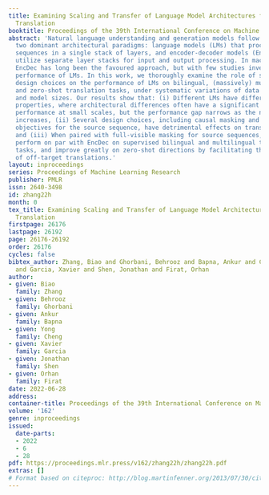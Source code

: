 ```yaml
---
title: Examining Scaling and Transfer of Language Model Architectures for Machine
  Translation
booktitle: Proceedings of the 39th International Conference on Machine Learning
abstract: 'Natural language understanding and generation models follow one of the
  two dominant architectural paradigms: language models (LMs) that process concatenated
  sequences in a single stack of layers, and encoder-decoder models (EncDec) that
  utilize separate layer stacks for input and output processing. In machine translation,
  EncDec has long been the favoured approach, but with few studies investigating the
  performance of LMs. In this work, we thoroughly examine the role of several architectural
  design choices on the performance of LMs on bilingual, (massively) multilingual
  and zero-shot translation tasks, under systematic variations of data conditions
  and model sizes. Our results show that: (i) Different LMs have different scaling
  properties, where architectural differences often have a significant impact on model
  performance at small scales, but the performance gap narrows as the number of parameters
  increases, (ii) Several design choices, including causal masking and language-modeling
  objectives for the source sequence, have detrimental effects on translation quality,
  and (iii) When paired with full-visible masking for source sequences, LMs could
  perform on par with EncDec on supervised bilingual and multilingual translation
  tasks, and improve greatly on zero-shot directions by facilitating the reduction
  of off-target translations.'
layout: inproceedings
series: Proceedings of Machine Learning Research
publisher: PMLR
issn: 2640-3498
id: zhang22h
month: 0
tex_title: Examining Scaling and Transfer of Language Model Architectures for Machine
  Translation
firstpage: 26176
lastpage: 26192
page: 26176-26192
order: 26176
cycles: false
bibtex_author: Zhang, Biao and Ghorbani, Behrooz and Bapna, Ankur and Cheng, Yong
  and Garcia, Xavier and Shen, Jonathan and Firat, Orhan
author:
- given: Biao
  family: Zhang
- given: Behrooz
  family: Ghorbani
- given: Ankur
  family: Bapna
- given: Yong
  family: Cheng
- given: Xavier
  family: Garcia
- given: Jonathan
  family: Shen
- given: Orhan
  family: Firat
date: 2022-06-28
address:
container-title: Proceedings of the 39th International Conference on Machine Learning
volume: '162'
genre: inproceedings
issued:
  date-parts:
  - 2022
  - 6
  - 28
pdf: https://proceedings.mlr.press/v162/zhang22h/zhang22h.pdf
extras: []
# Format based on citeproc: http://blog.martinfenner.org/2013/07/30/citeproc-yaml-for-bibliographies/
---
```

